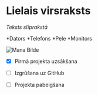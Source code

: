﻿# Lielais virsraksts
*Teksts slīprakstā*

*Dators
*Telefons
	*Pele
	*Monitors

![Mana Bilde](https://cdn-media-1.freecodecamp.org/images/0*ngXgBNNdx6iiWP8q.png)
- [x] Pirmā projekta uzsākšana
- [ ] Izgrūšana uz GitHub
- [ ] Projekta pabeigšana

